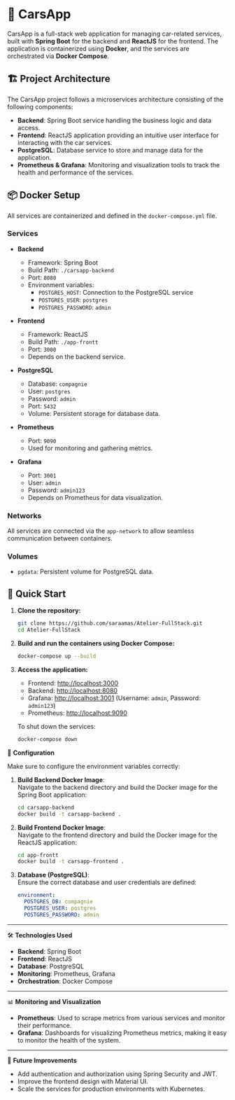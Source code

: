 # 🚗 CarsApp

CarsApp is a full-stack web application for managing car-related services, built with **Spring Boot** for the backend and **ReactJS** for the frontend. The application is containerized using **Docker**, and the services are orchestrated via **Docker Compose**.

## 🏗️ Project Architecture

The CarsApp project follows a microservices architecture consisting of the following components:

- **Backend**: Spring Boot service handling the business logic and data access.
- **Frontend**: ReactJS application providing an intuitive user interface for interacting with the car services.
- **PostgreSQL**: Database service to store and manage data for the application.
- **Prometheus & Grafana**: Monitoring and visualization tools to track the health and performance of the services.

## 📦 Docker Setup

All services are containerized and defined in the `docker-compose.yml` file.

### Services

- **Backend**
  - Framework: Spring Boot
  - Build Path: `./carsapp-backend`
  - Port: `8080`
  - Environment variables:
    - `POSTGRES_HOST`: Connection to the PostgreSQL service
    - `POSTGRES_USER`: `postgres`
    - `POSTGRES_PASSWORD`: `admin`
    
- **Frontend**
  - Framework: ReactJS
  - Build Path: `./app-frontt`
  - Port: `3000`
  - Depends on the backend service.

- **PostgreSQL**
  - Database: `compagnie`
  - User: `postgres`
  - Password: `admin`
  - Port: `5432`
  - Volume: Persistent storage for database data.

- **Prometheus**
  - Port: `9090`
  - Used for monitoring and gathering metrics.

- **Grafana**
  - Port: `3001`
  - User: `admin`
  - Password: `admin123`
  - Depends on Prometheus for data visualization.

### Networks

All services are connected via the `app-network` to allow seamless communication between containers.

### Volumes

- `pgdata`: Persistent volume for PostgreSQL data.

## 🚀 Quick Start

1. **Clone the repository:**

   ```bash
   git clone https://github.com/saraamas/Atelier-FullStack.git
   cd Atelier-FullStack

2. **Build and run the containers using Docker Compose:**

    ```bash
    docker-compose up --build
    ```

3. **Access the application:**
    - Frontend: [http://localhost:3000](http://localhost:3000)
    - Backend: [http://localhost:8080](http://localhost:8080)
    - Grafana: [http://localhost:3001](http://localhost:3001) (Username: `admin`, Password: `admin123`)
    - Prometheus: [http://localhost:9090](http://localhost:9090)

    To shut down the services:

    ```bash
    docker-compose down
    ```


🔧 **Configuration**

Make sure to configure the environment variables correctly:


1. **Build Backend Docker Image**:  
   Navigate to the backend directory and build the Docker image for the Spring Boot application:

    ```bash
    cd carsapp-backend
    docker build -t carsapp-backend .
    ```

2. **Build Frontend Docker Image**:  
   Navigate to the frontend directory and build the Docker image for the ReactJS application:

    ```bash
    cd app-frontt
    docker build -t carsapp-frontend .

3. **Database (PostgreSQL)**:  
  Ensure the correct database and user credentials are defined:

    ```yaml
    environment:
      POSTGRES_DB: compagnie
      POSTGRES_USER: postgres
      POSTGRES_PASSWORD: admin
    ```

---

🛠️ **Technologies Used**

- **Backend**: Spring Boot
- **Frontend**: ReactJS
- **Database**: PostgreSQL
- **Monitoring**: Prometheus, Grafana
- **Orchestration**: Docker Compose

---

📊 **Monitoring and Visualization**

- **Prometheus**: Used to scrape metrics from various services and monitor their performance.
- **Grafana**: Dashboards for visualizing Prometheus metrics, making it easy to monitor the health of the system.

---

🧩 **Future Improvements**

- Add authentication and authorization using Spring Security and JWT.
- Improve the frontend design with Material UI.
- Scale the services for production environments with Kubernetes.
